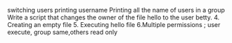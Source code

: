 switching users
printing username
 Printing all the name of users in a group
 Write a script that changes the owner of the file hello to the user betty.
 4. Creating an empty file
 5. Executing hello file
 6.Multiple permissions ; user execute, group same,others read only

